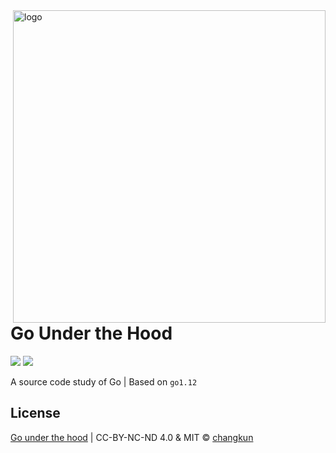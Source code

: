 <img src="book/images/cover.png" alt="logo" height="500" align="right" />

# Go Under the Hood

[![](https://img.shields.io/badge/lang-English-blue.svg?longCache=true&style=flat-square)](TOC.en-us.md)   [![](https://img.shields.io/badge/lang-简体中文-red.svg?longCache=true&style=flat-square)](TOC.en-us.md)

A source code study of Go | Based on `go1.12` 

## License

[Go under the hood](https://github.com/changkun/go-under-the-hood) | CC-BY-NC-ND 4.0 & MIT &copy; [changkun](https://changkun.de)
